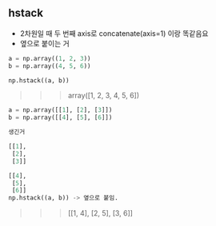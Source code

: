 

## hstack
- 2차원일 때 두 번째 axis로 concatenate(axis=1) 이랑 똑같음요
- 옆으로 붙이는 거

```python
a = np.array((1, 2, 3))
b = np.array((4, 5, 6))

np.hstack((a, b))
```
>>> array([1, 2, 3, 4, 5, 6])


```python
a = np.array([[1], [2], [3]])
b = np.array([[4], [5], [6]])

생긴거

[[1],
 [2],
 [3]]

[[4],
 [5],
 [6]]
np.hstack((a, b)) -> 옆으로 붙임.
```

>>>
>>>[[1, 4],
   [2, 5],
   [3, 6]]

